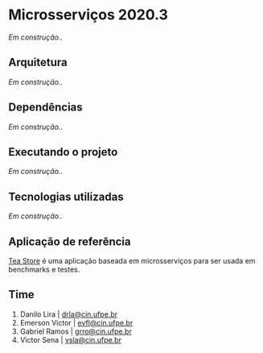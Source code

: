 # Microsserviços 2020.3

*Em construção..*

## Arquitetura
*Em construção..*

## Dependências
*Em construção..*

## Executando o projeto
*Em construção..*

## Tecnologias utilizadas
*Em construção..*

## Aplicação de referência
[Tea Store](https://github.com/DescartesResearch/TeaStore) é uma aplicação baseada em microsserviços para ser usada em benchmarks e testes.

## Time
1. Danilo Lira | <drla@cin.ufpe.br>
2. Emerson Victor | <evfl@cin.ufpe.br>
3. Gabriel Ramos | <grro@cin.ufpe.br>
4. Victor Sena | <vsla@cin.ufpe.br>